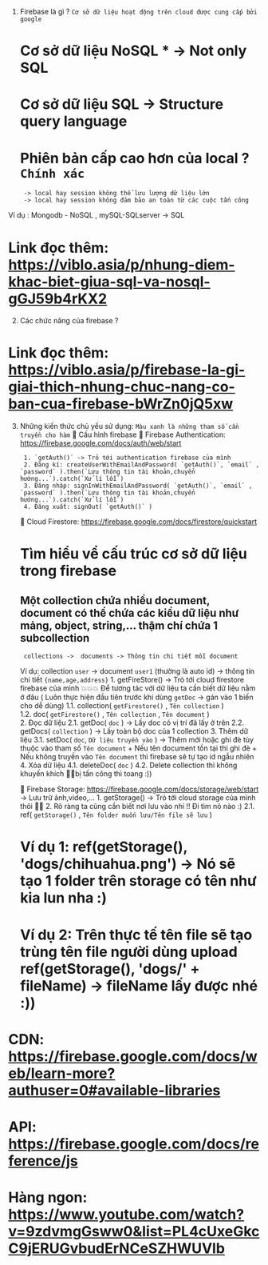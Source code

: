 1. Firebase là gì ? `Cơ sở dữ liệu hoạt động trên cloud được cung cấp bởi google`
    # Cơ sở dữ liệu NoSQL  * -> Not only SQL 
    # Cơ sở dữ liệu SQL -> Structure query language
    # Phiên bản cấp cao hơn của local ? `Chính xác` 
        -> local hay session không thể lưu lượng dữ liệu lớn
        -> local hay session không đảm bảo an toàn từ các cuộc tấn công 
Ví dụ : Mongodb - NoSQL , mySQL-SQLserver -> SQL
# Link đọc thêm: https://viblo.asia/p/nhung-diem-khac-biet-giua-sql-va-nosql-gGJ59b4rKX2


2. Các chức năng của firebase ? 
# Link đọc thêm: https://viblo.asia/p/firebase-la-gi-giai-thich-nhung-chuc-nang-co-ban-cua-firebase-bWrZn0jQ5xw

3. Những kiến thức chủ yếu sử dụng: `Màu xanh là những tham số cần truyền cho hàm`
    🧠 Cấu hình firebase
    🧠 Firebase Authentication: https://firebase.google.com/docs/auth/web/start

        1. `getAuth()` -> Trỏ tới authentication firebase của mình
        2. Đăng kí: createUserWithEmailAndPassword( `getAuth()`, `email` , `password` ).then(`Lưu thông tin tài khoản,chuyển hướng...`).catch(`Xử lí lỗi`)
        3. Đăng nhập: signInWithEmailAndPassword( `getAuth()`, `email` , `password` ).then(`Lưu thông tin tài khoản,chuyển hướng...`).catch(`Xử lí lỗi`)
        4. Đăng xuất: signOut( `getAuth()` )

    🧠 Cloud Firestore: https://firebase.google.com/docs/firestore/quickstart

    # Tìm hiểu về cấu trúc cơ sở dữ liệu trong firebase
    ## Một collection chứa nhiều document, document có thể chứa các kiểu dữ liệu như mảng, object, string,... thậm chí chứa 1 subcollection 
        collections ->  documents -> Thông tin chi tiết mỗi document
    Ví dụ: collection `user` -> document `user1` (thường là auto id) -> thông tin chi tiết `{name,age,address}` 
        1. getFireStore() -> Trỏ tới cloud firestore firebase của mình
        💥💥💥 Để tương tác với dữ liệu ta cần biết dữ liệu nằm ở đâu ( Luôn thực hiện đầu tiên trước khi dùng `getDoc` -> gán vào 1 biến cho dễ dùng)
            1.1. collection( `getFirestore()` , `Tên collection` ) <br>
            1.2. doc( `getFirestore()` , `Tên collection` , `Tên document` ) <br>
        2. Đọc dữ liệu
           2.1. getDoc( `doc` ) -> Lấy doc có vị trí đã lấy ở trên
           2.2. getDocs( `collection` ) -> Lấy toàn bộ doc của 1 collection
        3. Thêm dữ liệu
            3.1. setDoc( `doc`, `Dữ liệu truyền vào` ) -> Thêm mới hoặc ghi đè tùy thuộc vào tham số `Tên document` 
                + Nếu tên document tồn tại thì ghi đè
                + Nếu không truyền vào `Tên document` thì firebase sẽ tự tạo id ngẫu nhiên
        4. Xóa dữ liệu
            4.1. deleteDoc( `doc` ) 
            4.2. Delete collection thì không khuyến khích 👩‍⚖️bị tấn công thì toang :)) 

    🧠 Firebase Storage: https://firebase.google.com/docs/storage/web/start   -> Lưu trữ ảnh,video,...
        1. getStorage() -> Trỏ tới cloud storage của mình thôi 👼🧔
        2. Rõ ràng ta cũng cần biết nơi lưu vào nhỉ !! Đi tìm nó nào :)
            2.1. ref( `getStorage()` , `Tên folder muốn lưu/Tên file sẽ lưu` )
    # Ví dụ 1: ref(getStorage(), 'dogs/chihuahua.png') -> Nó sẽ tạo 1 folder trên storage có tên như kia lun nha :)
    # Ví dụ 2: Trên thực tế tên file sẽ tạo trùng tên file người dùng upload ref(getStorage(), 'dogs/' + fileName) -> fileName lấy được nhé :))



# CDN: https://firebase.google.com/docs/web/learn-more?authuser=0#available-libraries
# API: https://firebase.google.com/docs/reference/js
# Hàng ngon: https://www.youtube.com/watch?v=9zdvmgGsww0&list=PL4cUxeGkcC9jERUGvbudErNCeSZHWUVlb
